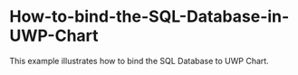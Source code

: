 # How-to-bind-the-SQL-Database-in-UWP-Chart
This example illustrates how to bind the SQL Database to UWP Chart.
